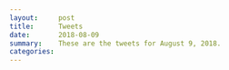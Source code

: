 ```yaml
---
layout:     post
title:      Tweets
date:       2018-08-09
summary:    These are the tweets for August 9, 2018.
categories:
---
```


